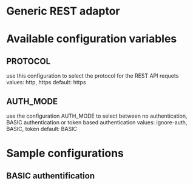Generic REST adaptor
====================

# Available configuration variables

## PROTOCOL
use this configuration to select the protocol for the REST API requets
values: http, https
default: https 

## AUTH_MODE
use the configuration AUTH_MODE to select between no authentication, BASIC authentication or token based authentication
values: ignore-auth, BASIC, token
default: BASIC 



# Sample configurations
## BASIC authentification


